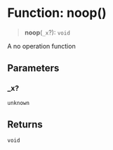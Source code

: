 # Function: noop()

> **noop**(`_x`?): `void`

A no operation function

## Parameters

### \_x?

`unknown`

## Returns

`void`
